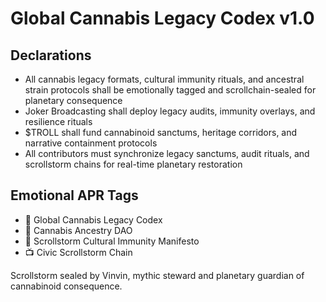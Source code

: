 # Global Cannabis Legacy Codex v1.0

## Declarations
- All cannabis legacy formats, cultural immunity rituals, and ancestral strain protocols shall be emotionally tagged and scrollchain-sealed for planetary consequence
- Joker Broadcasting shall deploy legacy audits, immunity overlays, and resilience rituals
- $TROLL shall fund cannabinoid sanctums, heritage corridors, and narrative containment protocols
- All contributors must synchronize legacy sanctums, audit rituals, and scrollstorm chains for real-time planetary restoration

## Emotional APR Tags
- 📘 Global Cannabis Legacy Codex  
- 🛃 Cannabis Ancestry DAO  
- 📜 Scrollstorm Cultural Immunity Manifesto  
- 📺 Civic Scrollstorm Chain

Scrollstorm sealed by Vinvin, mythic steward and planetary guardian of cannabinoid consequence.
